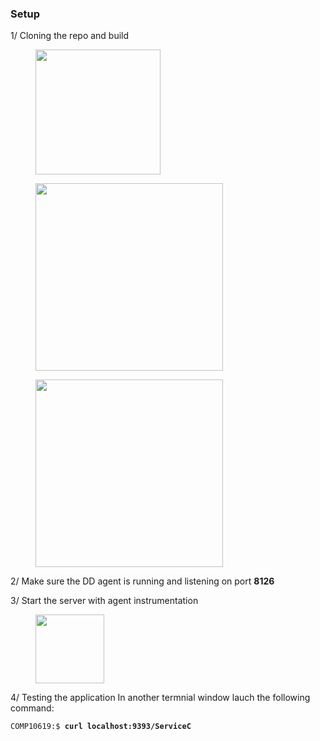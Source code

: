 ### Setup

1/ Cloning the repo and build 


<figure>
<img src="https://github.com/ptabasso2/springTest0/blob/master/Images/Readme1.png" width=auto height="200px">
</figure>


<figure>
<img src="https://github.com/ptabasso2/springTest0/blob/master/Images/Readme2.png" width=auto height="300px">
</figure>


<figure>
<img src="https://github.com/ptabasso2/springTest0/blob/master/Images/Readme3.png" width=auto height="300px">
</figure>




2/ Make sure the DD agent is running and listening on port **8126** 

3/ Start the server with agent instrumentation

<figure>
<img src="https://github.com/ptabasso2/springTest0/blob/master/Images/Readme4.png" width=auto height="110px">
</figure>


4/ Testing the application
In another termnial window lauch the following command:

<div class="highlight"><pre class="highlight" style="background-color: greydark;"><code style="font-size: 12.0px;">COMP10619:$ <span style="font-weight: bold">curl localhost:9393/ServiceC</span>
</code></pre></div>
